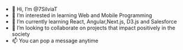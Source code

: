 - 👋 Hi, I’m @7SilviaT
- 👀 I’m interested in learning Web and Mobile Programming
- 🌱 I’m currently learning React, Angular,Next.js, D3.js and Salesforce
- 💞️ I’m looking to collaborate on projects that impact positively in the society
- 📫 You can pop a message anytime

<!---
7SilviaT/7SilviaT is a ✨ special ✨ repository because its `README.md` (this file) appears on your GitHub profile.
You can click the Preview link to take a look at your changes.
--->

